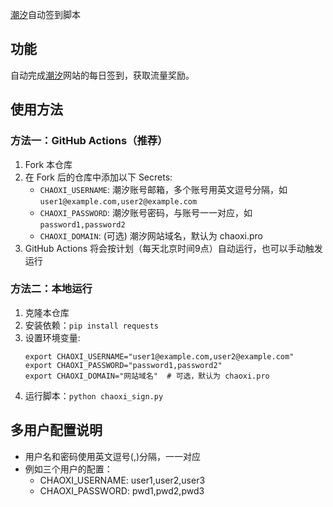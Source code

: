 [潮汐](https://chaoxi.pro/)自动签到脚本

## 功能
自动完成[潮汐](https://chaoxi.pro/)网站的每日签到，获取流量奖励。

## 使用方法
### 方法一：GitHub Actions（推荐）
1. Fork 本仓库
2. 在 Fork 后的仓库中添加以下 Secrets:
   - `CHAOXI_USERNAME`: 潮汐账号邮箱，多个账号用英文逗号分隔，如 `user1@example.com,user2@example.com`
   - `CHAOXI_PASSWORD`: 潮汐账号密码，与账号一一对应，如 `password1,password2`
   - `CHAOXI_DOMAIN`: (可选) 潮汐网站域名，默认为 chaoxi.pro
3. GitHub Actions 将会按计划（每天北京时间9点）自动运行，也可以手动触发运行

### 方法二：本地运行
1. 克隆本仓库
2. 安装依赖：`pip install requests`
3. 设置环境变量:
   ```
   export CHAOXI_USERNAME="user1@example.com,user2@example.com"
   export CHAOXI_PASSWORD="password1,password2"
   export CHAOXI_DOMAIN="网站域名"  # 可选，默认为 chaoxi.pro
   ```
4. 运行脚本：`python chaoxi_sign.py`

## 多用户配置说明
- 用户名和密码使用英文逗号(,)分隔，一一对应
- 例如三个用户的配置：
  - CHAOXI_USERNAME: user1,user2,user3
  - CHAOXI_PASSWORD: pwd1,pwd2,pwd3

